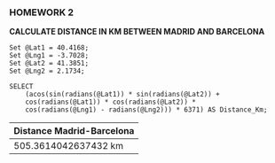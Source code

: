 ### **HOMEWORK 2** ###

**CALCULATE DISTANCE IN KM BETWEEN MADRID AND BARCELONA**

```
Set @Lat1 = 40.4168;
Set @Lng1 = -3.7028;
Set @Lat2 = 41.3851;
Set @Lng2 = 2.1734;
 
SELECT 
    (acos(sin(radians(@Lat1)) * sin(radians(@Lat2)) + 
    cos(radians(@Lat1)) * cos(radians(@Lat2)) * 
    cos(radians(@Lng1) - radians(@Lng2))) * 6371) AS Distance_Km;
```

|Distance Madrid-Barcelona|
|-|
|505.3614042637432 km|



